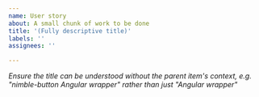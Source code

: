```yaml
---
name: User story
about: A small chunk of work to be done
title: '(Fully descriptive title)'
labels: ''
assignees: ''

---
```


_Ensure the title can be understood without the parent item's context, e.g. "nimble-button Angular wrapper" rather than just "Angular wrapper"_
